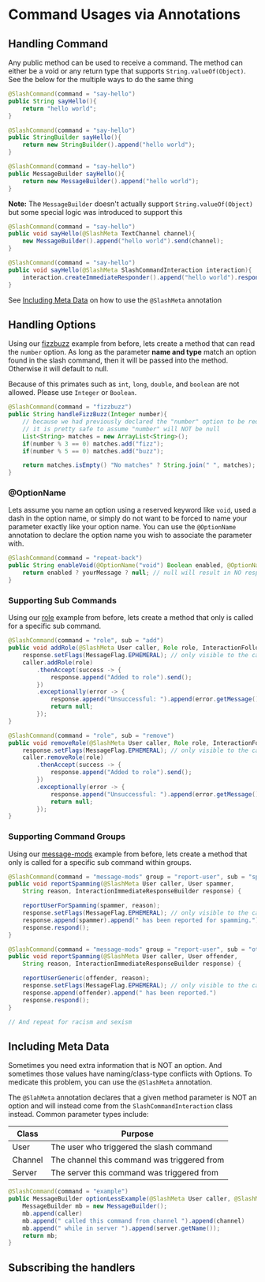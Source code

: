 # Command Usages via Annotations
## Handling Command
Any public method can be used to receive a command. The method can either be a void or any return type that supports `String.valueOf(Object)`.
See the below for the multiple ways to do the same thing
```java
@SlashCommand(command = "say-hello")
public String sayHello(){
    return "hello world";
}
```
```java
@SlashCommand(command = "say-hello")
public StringBuilder sayHello(){
    return new StringBuilder().append("hello world");
}
```
```java
@SlashCommand(command = "say-hello")
public MessageBuilder sayHello(){
    return new MessageBuilder().append("hello world");
}
```
**Note:** The `MessageBuilder` doesn't actually support `String.valueOf(Object)` but some special logic was introduced to support this
```java
@SlashCommand(command = "say-hello")
public void sayHello(@SlashMeta TextChannel channel){
    new MessageBuilder().append("hello world").send(channel);
}
```
```java
@SlashCommand(command = "say-hello")
public void sayHello(@SlashMeta SlashCommandInteraction interaction){
    interaction.createImmediateResponder().append("hello world").respond();
}
```
See [Including Meta Data](#including-meta-data) on how to use the `@SlashMeta` annotation
## Handling Options
Using our [fizzbuzz](define-classes.md#basic-options) example from before, lets create a method that can read the `number` option. 
As long as the parameter **name and type** match an option found in the slash command, then it will be passed into the method. Otherwise it will default to null.

Because of this primates such as `int`, `long`, `double`, and `boolean` are not allowed. Please use `Integer` or `Boolean`.
```java
@SlashCommand(command = "fizzbuzz")
public String handleFizzBuzz(Integer number){
    // because we had previously declared the "number" option to be required,
    // it is pretty safe to assume "number" will NOT be null
    List<String> matches = new ArrayList<String>();
    if(number % 3 == 0) matches.add("fizz");
    if(number % 5 == 0) matches.add("buzz");

    return matches.isEmpty() "No matches" ? String.join(" ", matches);
}
```
### @OptionName
Lets assume you name an option using a reserved keyword like `void`, used a dash in the option name, or simply do not want to be forced to name your parameter exactly like your option name. You can use the `@OptionName` annotation to declare the option name you wish to associate the parameter with.
```java
@SlashCommand(command = "repeat-back")
public String enableVoid(@OptionName("void") Boolean enabled, @OptionName("your-message") String yourMessage) {
    return enabled ? yourMessage ? null; // null will result in NO response
}
```
### Supporting Sub Commands
Using our [role](define-classes.md#sub-commands) example from before, lets create a method that only is called for a specific sub command.
```java
@SlashCommand(command = "role", sub = "add")
public void addRole(@SlashMeta User caller, Role role, InteractionFollowupMessageBuilder response) {
    response.setFlags(MessageFlag.EPHEMERAL); // only visible to the calling user
    caller.addRole(role)
        .thenAccept(success -> {
            response.append("Added to role").send();
        })
        .exceptionally(error -> {
            response.append("Unsuccessful: ").append(error.getMessage()).send();
            return null;
        });
}

@SlashCommand(command = "role", sub = "remove")
public void removeRole(@SlashMeta User caller, Role role, InteractionFollowupMessageBuilder response) {
    response.setFlags(MessageFlag.EPHEMERAL); // only visible to the calling user
    caller.removeRole(role)
        .thenAccept(success -> {
            response.append("Added to role").send();
        })
        .exceptionally(error -> {
            response.append("Unsuccessful: ").append(error.getMessage()).send();
            return null;
        });
}
```

### Supporting Command Groups
Using our [message-mods](define-classes.md#command-groups) example from before, lets create a method that only is called for a specific sub command within groups.
```java
@SlashCommand(command = "message-mods" group = "report-user", sub = "spamming")
public void reportSpamming(@SlashMeta User caller, User spammer,
    String reason, InteractionImmediateResponseBuilder response) {

    reportUserForSpamming(spammer, reason);
    response.setFlags(MessageFlag.EPHEMERAL); // only visible to the calling user
    response.append(spammer).append(" has been reported for spamming.")
    response.respond();
}

@SlashCommand(command = "message-mods" group = "report-user", sub = "other")
public void reportSpamming(@SlashMeta User caller, User offender,
    String reason, InteractionImmediateResponseBuilder response) {

    reportUserGeneric(offender, reason);
    response.setFlags(MessageFlag.EPHEMERAL); // only visible to the calling user
    response.append(offender).append(" has been reported.")
    response.respond();
}

// And repeat for racism and sexism
```
## Including Meta Data
Sometimes you need extra information that is NOT an option. And sometimes those values have naming/class-type conflicts with Options. To medicate this problem, you can use the `@SlashMeta` annotation.

The `@SlahMeta` annotation declares that a given method parameter is NOT an option and will instead come from the `SlashCommandInteraction` class instead. Common parameter types include:

Class | Purpose
----- | -------
User | The user who triggered the slash command
Channel | The channel this command was triggered from
Server | The server this command was triggered from

```java
@SlashCommand(command = "example")
public MessageBuilder optionLessExample(@SlashMeta User caller, @SlashMeta Channel channel, @SlashMeta Server server) {
    MessageBuilder mb = new MessageBuilder();
    mb.append(caller)
    mb.append(" called this command from channel ").append(channel)
    mb.append(" while in server ").append(server.getName());
    return mb;
}
```

## Subscribing the handlers